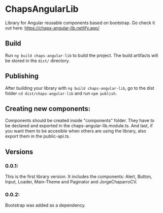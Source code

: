 # ChapsAngularLib

Library for Angular reusable components based on bootstrap. Go check it out here: https://chaps-angular-lib.netlify.app/

## Build

Run `ng build chaps-angular-lib` to build the project. The build artifacts will be stored in the `dist/` directory.

## Publishing

After building your library with `ng build chaps-angular-lib`, go to the dist folder `cd dist/chaps-angular-lib` and run `npm publish`.

## Creating new components: 
Components should be created inside "components" folder. They have to be declared and exported in the chaps-angular-lib.module.ts. And last, if you want them to be accesible when others are using the library, also export them in the public-api.ts. 

## Versions

### 0.0.1:
This is the first library version. It includes the components: Alert, Button, Input, Loader, Main-Theme and Paginator and JorgeChaparroCV. 

### 0.0.2:
Bootstrap was added as a dependency. 